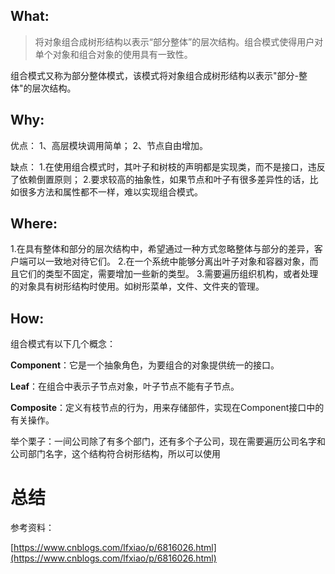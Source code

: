 ## What:
>将对象组合成树形结构以表示“部分整体”的层次结构。组合模式使得用户对单个对象和组合对象的使用具有一致性。

组合模式又称为部分整体模式，该模式将对象组合成树形结构以表示"部分-整体"的层次结构。

## Why:
优点：
1、高层模块调用简单；
2、节点自由增加。

缺点：
1.在使用组合模式时，其叶子和树枝的声明都是实现类，而不是接口，违反了依赖倒置原则；
2.要求较高的抽象性，如果节点和叶子有很多差异性的话，比如很多方法和属性都不一样，难以实现组合模式。
## Where:
1.在具有整体和部分的层次结构中，希望通过一种方式忽略整体与部分的差异，客户端可以一致地对待它们。
2.在一个系统中能够分离出叶子对象和容器对象，而且它们的类型不固定，需要增加一些新的类型。
3.需要遍历组织机构，或者处理的对象具有树形结构时使用。如树形菜单，文件、文件夹的管理。

## How:

组合模式有以下几个概念：

**Component**：它是一个抽象角色，为要组合的对象提供统一的接口。

**Leaf**：在组合中表示子节点对象，叶子节点不能有子节点。

**Composite**：定义有枝节点的行为，用来存储部件，实现在Component接口中的有关操作。

举个栗子：一间公司除了有多个部门，还有多个子公司，现在需要遍历公司名字和公司部门名字，这个结构符合树形结构，所以可以使用


# 总结


参考资料：

[https://www.cnblogs.com/lfxiao/p/6816026.html](https://www.cnblogs.com/lfxiao/p/6816026.html)